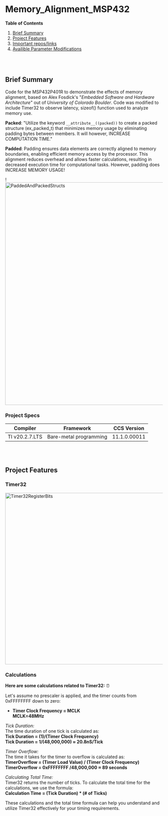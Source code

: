 # Memory_Alignment_MSP432

**Table of Contents** 
1. [Brief Summary](#bs-id)
1. [Project Features](#pf-id)
1. [Important repos/links](#pm-id)
1. [Availible Parameter Modifications](#il-id)

<br>
<br>

<a id="bs-id"></a>
## Brief Summary 
Code for the MSP432P401R to demonstrate the effects of memory alignment, based on Alex Fosdick's 
"_Embedded Software and Hardware Architecture_" out of _University of Colorado Boulder_. Code was modified 
to include Timer32 to observe latency, sizeof() function used to analyze memory use. 

__Packed__:
"Utilize the keyword `__attribute__((packed))` to create a packed structure (ex_packed_t)
that minimizes memory usage by eliminating padding bytes between members. It will however, INCREASE COMPUTATION TIME."


__Padded__:
Padding ensures data elements are correctly aligned to memory boundaries, enabling efficient memory access by the processor. 
This alignment reduces overhead and allows faster calculations, resulting in decreased execution time for computational tasks. However, padding does INCREASE MEMORY USAGE!


!<img width="710" alt="PaddedAndPackedStructs" src="https://github.com/rudi547317/Memory_Alignment_MSP432/assets/133919829/239ba8d1-5585-48ac-b400-2031a60d03dd">


### Project Specs

| Compiler                 | Framework                 | CCS Version                             |
|--------------------------|---------------------------|-----------------------------------------|
|TI v20.2.7.LTS            |Bare-metal programming     | 11.1.0.00011                            |


<br>
<br>

<a id="pf-id"></a>
## Project Features

### Timer32


<img width="547" alt="Timer32RegisterBits" src="https://github.com/rudi547317/Memory_Alignment_MSP432/assets/133919829/70bab3bb-3754-468f-981f-bfcf84832ce9">

<br>


### Calculations 

__Here are some calculations related to Timer32:__        ⏰

Let's assume no prescaler is applied, and the timer counts from 0xFFFFFFFF down to zero:

* __Timer Clock Frequency = MCLK__ <br>
    __MCLK=48MHz__


_Tick Duration:_<br>
The time duration of one tick is calculated as:<br>
__Tick Duration = (1)/(Timer Clock Frequency)__ <br>
__Tick Duration = 1/(48,000,000) ≈ 20.8nS/Tick__

_Timer Overflow:_           
The time it takes for the timer to overflow is calculated as: <br> __TimerOverflow = (Timer Load Value) / (Timer Clock Frequency)__ <br>
__TimerOverflow = 0xFFFFFFFF /48,000,000 ≈ 89 seconds__

_Calculating Total Time:_<br>
Timer32 returns the number of ticks. To calculate the total time for the calculations, we use the formula:<br>
__Calculation Time = (Tick Duration) * (# of Ticks)__

These calculations and the total time formula can help you understand and utilize Timer32 effectively for your timing requirements.

